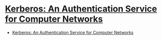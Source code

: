 # [Kerberos: An Authentication Service for Computer Networks](http://gost.isi.edu/publications/kerberos-neuman-tso.html)

- [Kerberos: An Authentication Service for Computer Networks](#kerberos-an-authentication-service-for-computer-networks)




